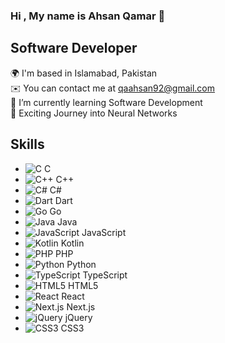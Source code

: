 ### Hi , My name is Ahsan Qamar 👋
## Software Developer

🌍  I'm based in Islamabad, Pakistan <br>
✉️  You can contact me at qaahsan92@gmail.com <br>
🌱  I’m currently learning Software Development <br>
🧠  Exciting Journey into Neural Networks <br>

## Skills
- ![C](https://img.icons8.com/color/48/000000/c-programming.png) C
- ![C++](https://img.icons8.com/color/48/000000/c-plus-plus-logo.png) C++
- ![C#](https://img.icons8.com/color/48/000000/c-sharp-logo.png) C#
- ![Dart](https://img.icons8.com/color/48/000000/dart.png) Dart
- ![Go](https://img.icons8.com/color/48/000000/golang.png) Go
- ![Java](https://img.icons8.com/color/48/000000/java-coffee-cup-logo.png) Java
- ![JavaScript](https://img.icons8.com/color/48/000000/javascript.png) JavaScript
- ![Kotlin](https://img.icons8.com/color/48/000000/kotlin.png) Kotlin
- ![PHP](https://img.icons8.com/color/48/000000/php.png) PHP
- ![Python](https://img.icons8.com/color/48/000000/python.png) Python
- ![TypeScript](https://img.icons8.com/color/48/000000/typescript.png) TypeScript
- ![HTML5](https://img.icons8.com/color/48/000000/html-5.png) HTML5
- ![React](https://img.icons8.com/plasticine/48/000000/react.png) React
- ![Next.js](https://img.icons8.com/color/48/000000/nextjs.png) Next.js
- ![jQuery](https://img.icons8.com/ios-filled/50/000000/jquery.png) jQuery
- ![CSS3](https://img.icons8.com/color/48/000000/css3.png) CSS3



<!--
**AhsanQamr/AhsanQamr** is a ✨ _special_ ✨ repository because its `README.md` (this file) appears on your GitHub profile.

Here are some ideas to get you started:

- 🔭 I’m currently working on ...
- 🌱 I’m currently learning ...
- 👯 I’m looking to collaborate on ...
- 🤔 I’m looking for help with ...
- 💬 Ask me about ...
- 📫 How to reach me: ...
- 😄 Pronouns: ...
- ⚡ Fun fact: ...
-->
